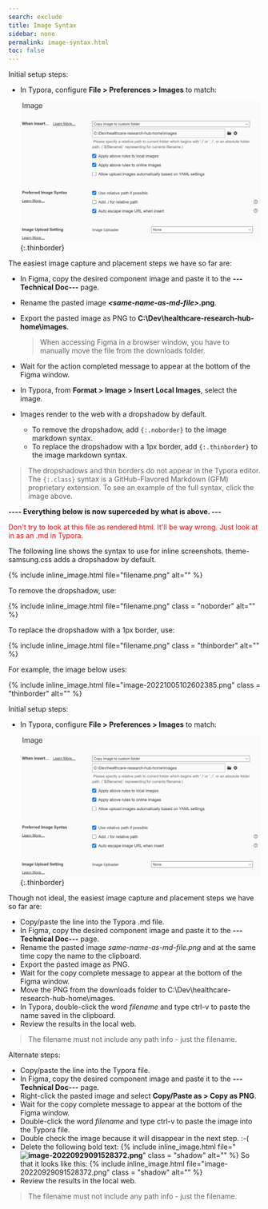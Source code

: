 ```yaml
---
search: exclude
title: Image Syntax
sidebar: none
permalink: image-syntax.html
toc: false
---
```

Initial setup steps:

* In Typora, configure **File > Preferences > Images** to match:

  ![image-20221005102602385](../../images/image-20221005102602385.png){:.thinborder}

The easiest image capture and placement steps we have so far are:

*  In Figma, copy the desired component image and paste it to the **---Technical Doc---** page.

*  Rename the pasted image ***\<same-name-as-md-file\>*.png**.

*  Export the pasted image as PNG to **C:\Dev\healthcare-research-hub-home\images**.

   > When accessing Figma in a browser window, you have to manually move the file from the downloads folder.

*  Wait for the action completed message to appear at the bottom of the Figma window.

*  In Typora, from **Format > Image > Insert Local Images**, select the image.

* Images render to the web with a dropshadow by default.

  *  To remove the dropshadow, add  `{:.noborder}` to the image markdown syntax.
  *  To replace the dropshadow with a 1px border, add  `{:.thinborder}` to the image markdown syntax.


> The dropshadows and thin borders do not appear in the Typora editor. The `{:.class}` syntax is a GitHub-Flavored Markdown (GFM) proprietary extension. To see an example of the full syntax, click the image above.



**---- Everything below is now superceded by what is above. ---**

<span style="color:red">Don't try to look at this file as rendered html. It'll be way wrong. Just look at in as an .md in Typora.</span>

The following line shows the syntax to use for inline screenshots. theme-samsung.css adds a dropshadow by default.

{% include inline_image.html file="filename.png" alt="" %}

To remove the dropshadow, use:

{% include inline_image.html file="filename.png" class = "noborder" alt="" %}

To replace the dropshadow with a 1px border, use:

{% include inline_image.html file="filename.png" class = "thinborder" alt="" %}

For example, the image below uses:

{% include inline_image.html file="image-20221005102602385.png" class = "thinborder" alt="" %}

Initial setup steps:

* In Typora, configure **File > Preferences > Images** to match:

  ![image-20221005102602385](../../images/image-20221005102602385.png){:.thinborder}

Though not ideal, the easiest image capture and placement steps we have so far are:

*  Copy/paste the line into the Typora .md file.
*  In Figma, copy the desired component image and paste it to the **---Technical Doc---** page.
*  Rename the pasted image *same-name-as-md-file.png* and at the same time copy the name to the clipboard.
*  Export the pasted image as PNG.
*  Wait for the copy complete message to appear at the bottom of the Figma window.
*  Move the PNG from the downloads folder to C:\Dev\healthcare-research-hub-home\images.
*  In Typora, double-click the word *filename* and type ctrl-v to paste the name saved in the clipboard.
*  Review the results in the local web.

> The filename must not include any path info - just the filename.

Alternate steps:

*  Copy/paste the line into the Typora file.
*  In Figma, copy the desired component image and paste it to the **---Technical Doc---** page.
*  Right-click the pasted image and select **Copy/Paste as > Copy as PNG**.
*  Wait for the copy complete message to appear at the bottom of the Figma window.
*  Double-click the word *filename* and type ctrl-v to paste the image into the Typora file.
*  Double check the image because it will disappear in the next step. :-(
*  Delete the following bold text:
   {% include inline_image.html
       file="**![image-20220929091528372](../../../images/**image-20220929091528372.png**).png**"  class = "shadow" alt="" %}
   So that it looks like this:
   {% include inline_image.html file="image-20220929091528372.png" class = "shadow" alt="" %}
* Review the results in the local web.

> The filename must not include any path info - just the filename.